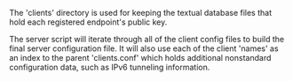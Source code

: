 The 'clients'  directory is used for keeping the textual database files that hold each registered endpoint's public key.

The server script will iterate through all of the client config files to build the final server configuration file.
It will also use each of the client 'names'  as an index to the  parent 'clients.conf'  which holds additional
nonstandard configuration data, such as IPv6 tunneling information.
